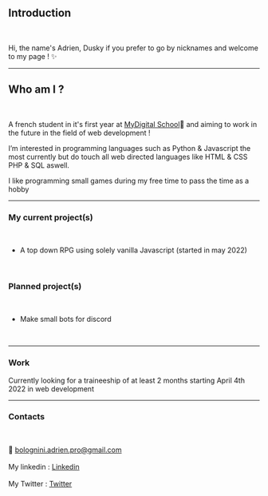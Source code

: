 


## Introduction 

<br>

Hi, the name's Adrien, Dusky if you prefer to go by nicknames and welcome to my page ! ✨


--------------------------------------------------------------------------------------------------------------------------------------------------------------------------------

## Who am I ?

<br>

A french student in it's first year at [MyDigital School](https://www.mydigitalschool.com/)🧠 and aiming to work in the future in the field of web development !

I’m interested in programming languages such as Python & Javascript the most currently but do touch all web directed languages like HTML & CSS PHP & SQL aswell.

I like programming small games during my free time to pass the time as a hobby

--------------------------------------------------------------------------------------------------------------------------------------------------------------------------------

### My current project(s)

<br>

- A top down RPG using solely vanilla Javascript (started in may 2022)

<br>

### Planned project(s)

<br>

- Make small bots for discord

<br>

--------------------------------------------------------------------------------------------------------------------------------------------------------------------------------

### Work

Currently looking for a traineeship of at least 2 months starting April 4th 2022 in web development


--------------------------------------------------------------------------------------------------------------------------------------------------------------------------------

### Contacts
<br>
 
📩 bolognini.adrien.pro@gmail.com
<br>
<br>
My linkedin : [Linkedin](https://www.linkedin.com/in/adrien-bolognini-765bba220/)
<br>
<br>
My Twitter : [Twitter](https://twitter.com/AdrienBolognini)
